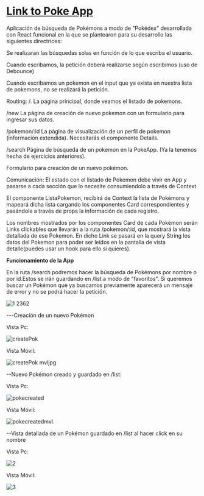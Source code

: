 
# [**Link to Poke App**](https://scintillating-bubblegum-2eba51.netlify.app/)

Aplicación de búsqueda de Pokémons a modo de "Pokédex" desarrollada con React funcional en la que se plantearon para su desarrollo las siguientes directrices: 

Se realizaran las búsquedas solas en función de lo que escriba el usuario.

Cuando escribamos, la petición deberá realizarse según escribimos (uso de Debounce)

Cuando escribamos un pokemon en el input que ya exista en nuestra lista de pokemons, no se realizará la petición.

Routing:
/. La página principal, donde veamos el listado de pokemons.

/new La página de creación de nuevo pokemon con un formulario para ingresar sus datos.

/pokemon/:id La página de visualización de un perfil de pokemon (información extendida). Necesitarás el componente Details.

/search Página de búsqueda de un pokemon en la PokeApp. (Ya la tenemos hecha de ejercicios anteriores).

Formulario para creación de un nuevo pokémon.

Comunicación:
El estado con el listado de Pokemon debe vivir en App y pasarse a cada sección que lo necesite consumiendolo a través de Context

El componente ListaPokemon, recibirá de Context la lista de Pokémons y mapeará dicha lista cargando los componentes Card correspondientes y pasándole a través de props la información de cada registro.

Los nombres mostrados por los componentes Card de cada Pokémon serán Links clickables que llevarán a la ruta /pokemon/:id, que mostrará la vista detallada de ese Pokemon. En dicho Link se pasará en la query String los datos del Pokemon para poder ser leídos en la pantalla de vista detalle(puedes usar un hook para ello si quieres).

**Funcionamiento de la App**

En la ruta /search podremos hacer la búsqueda de Pokémons por nombre o por id.Estos se irán guardando en /list a modo de "favoritos".
Si queremos buscar un Pokémon que ya buscamos previamente aparecerá un mensaje de error y no se podrá hacer la petición. 

![1 2362](https://user-images.githubusercontent.com/101732872/193168075-551bdcb2-fbb3-4a67-9534-b3e4e16d1151.gif)

---Creación de un nuevo Pokémon 

Vista Pc: 

![createPok](https://user-images.githubusercontent.com/101732872/193168439-f634d511-a01a-44f9-a98d-bcd2363bbe91.jpg)

Vista Móvil: 

![createPok mvljpg](https://user-images.githubusercontent.com/101732872/193168607-79952532-10af-47bc-9d01-c2ce270e5072.jpg)

--Nuevo Pokémon creado y guardado en /list:

Vista Pc:

![pokecreated](https://user-images.githubusercontent.com/101732872/193168747-dbd12407-65a4-4489-ab71-e9a60bfc069e.jpg)

Vista Móvil: 

![pokecreatedmvl](https://user-images.githubusercontent.com/101732872/193168787-18165999-8d5f-44e9-a87f-d297f3511879.jpg).

--Vista detallada de un Pokémon guardado en /list al hacer click en su nombre 

Vista Pc:

![2](https://user-images.githubusercontent.com/101732872/193175303-384c4797-3267-4862-aa55-ee34f4b1ab2c.gif)

Vista Móvil: 

![3](https://user-images.githubusercontent.com/101732872/193176187-a79067fb-e3c6-4c8d-a48e-fe6a9db5eca0.gif)









